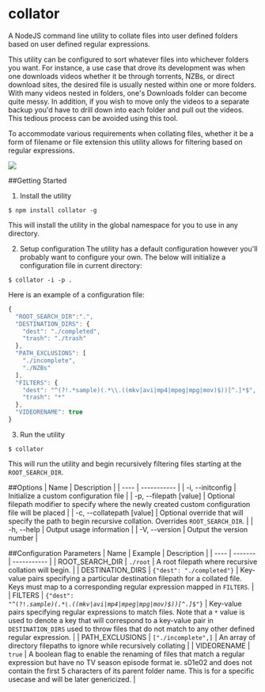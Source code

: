 # collator
A NodeJS command line utility to collate files into user defined folders based on user defined regular expressions.

This utility can be configured to sort whatever files into whichever folders you want.  For instance, a use case that drove its development was when one downloads videos whether it be through torrents, NZBs, or direct download sites, the desired file is usually nested within one or more folders.  With many videos nested in folders, one's Downloads folder can become quite messy.  In addition, if you wish to move only the videos to a separate backup you'd have to drill down into each folder and pull out the videos.  This tedious process can be avoided using this tool.

To accommodate various requirements when collating files, whether it be a form of filename or file extension this utility allows for filtering based on regular expressions.

<a href="https://nodei.co/npm/collator/"><img src="https://nodei.co/npm/collator.png?downloads=true&downloadRank=true&stars=true"></a>

##Getting Started

1. Install the utility
  ```shell
  $ npm install collator -g
  ```
This will install the utility in the global namespace for you to use in any directory.

2. Setup configuration
The utility has a default configuration however you'll probably want to configure your own.  The below will initialize a configuration file in current directory:
  ```shell
  $ collator -i -p .
  ```
Here is an example of a configuration file:
  ```javascript
  {
    "ROOT_SEARCH_DIR":".",
    "DESTINATION_DIRS": {
      "dest": "./completed",
      "trash": "./trash"
    },
    "PATH_EXCLUSIONS": [
      "./incomplete",
      "./NZBs"
    ],
    "FILTERS": {
      "dest": "^(?!.*sample)(.*\\.((mkv|avi|mp4|mpeg|mpg|mov)$))[^.]*$",
      "trash": "*"
    },
    "VIDEORENAME": true
  }
  ```

3. Run the utility
  ```shell
  $ collator
  ```
This will run the utility and begin recursively filtering files starting at the `ROOT_SEARCH_DIR`.

##Options
| Name | Description |
| ---- | ----------- |
| -i, --initconfig | Initialize a custom configuration file |
| -p, --filepath [value] | Optional filepath modifier to specify where the newly created custom configuration file will be placed |
| -c, --collatepath [value] | Optional override that will specify the path to begin recursive collation.  Overrides `ROOT_SEARCH_DIR`. |
| -h, --help | Output usage information |
| -V, --version | Output the version number |

##Configuration Parameters
| Name | Example | Description |
| ---- | ------- | ----------- |
| ROOT_SEARCH_DIR | `./root` | A root filepath where recursive collation will begin. |
| DESTINATION_DIRS | `{"dest": "./completed"}` | Key-value pairs specifying a particular destination filepath for a collated file.  Keys must map to a corresponding regular expression mapped in `FILTERS`. |
| FILTERS | <code>{"dest": "^(?!.*sample)(.\*\\\.((mkv&#124;avi&#124;mp4&#124;mpeg&#124;mpg&#124;mov)&#x24;))[^.]*&#x24;"}</code> | Key-value pairs specifying regular expressions to match files.  Note that a `*` value is used to denote a key that will correspond to a key-value pair in `DESTINATION_DIRS` used to throw files that do not match to any other defined regular expression. |
| PATH_EXCLUSIONS | `["./incomplete",]` | An array of directory filepaths to ignore while recursively collating |
| VIDEORENAME | `true` | A boolean flag to enable the renaming of files that match a regular expression but have no TV season episode format ie. s01e02 and does not contain the first 5 characters of its parent folder name.  This is for a specific usecase and will be later genericized.  |
